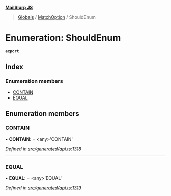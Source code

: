 **[MailSlurp JS](../README.md)**

> [Globals](../README.md) / [MatchOption](../modules/matchoption.md) / ShouldEnum

# Enumeration: ShouldEnum

**`export`** 

## Index

### Enumeration members

* [CONTAIN](matchoption.shouldenum.md#contain)
* [EQUAL](matchoption.shouldenum.md#equal)

## Enumeration members

### CONTAIN

•  **CONTAIN**:  = \<any>'CONTAIN'

*Defined in [src/generated/api.ts:1318](https://github.com/mailslurp/mailslurp-client/blob/c6aef6d/src/generated/api.ts#L1318)*

___

### EQUAL

•  **EQUAL**:  = \<any>'EQUAL'

*Defined in [src/generated/api.ts:1319](https://github.com/mailslurp/mailslurp-client/blob/c6aef6d/src/generated/api.ts#L1319)*
